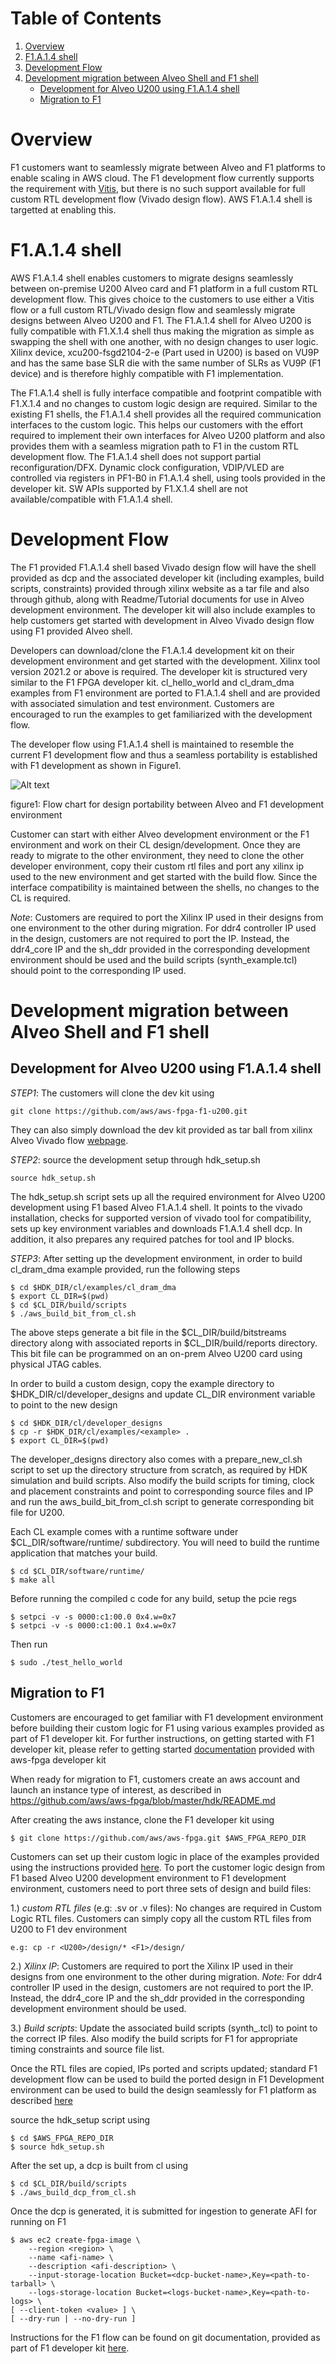 # Table of Contents

1. [Overview](#Overview)
1. [F1.A.1.4 shell](#F1.A.1.4-shell)
1. [Development Flow](#Development-Flow)
1. [Development migration between Alveo Shell and F1 shell](#Development-migration)
     - [Development for Alveo U200 using F1.A.1.4 shell](#Development-for-U200)
     - [Migration to F1](#Migration-to-F1)

# Overview <a name=Overview></a>

F1 customers want to seamlessly migrate between Alveo and F1 platforms to enable scaling in AWS cloud. 
The F1 development flow currently supports the requirement with [Vitis](https://github.com/aws/aws-fpga/blob/master/Vitis/docs/Alveo_to_AWS_F1_Migration.md), but there is no such support available for full custom RTL development flow (Vivado design flow). 
AWS F1.A.1.4 shell is targetted at enabling this.

# F1.A.1.4 shell <a name=F1.A.1.4-shell></a>

AWS F1.A.1.4 shell enables customers to migrate designs seamlessly between on-premise U200 Alveo card and F1 platform in a full custom RTL development flow. This gives choice to the customers to use either a Vitis flow or a full custom RTL/Vivado design flow and seamlessly migrate designs between Alveo U200 and F1. The F1.A.1.4 shell for Alveo U200 is fully compatible with F1.X.1.4 shell thus making the migration as simple as swapping the shell with one another, with no design changes to user logic. Xilinx device,  xcu200-fsgd2104-2-e (Part used in U200) is based on VU9P and has the same base SLR die with the same number of SLRs as VU9P (F1 device) and is therefore highly compatible with F1 implementation.

The F1.A.1.4 shell is fully interface compatible and footprint compatible with F1.X.1.4 and no changes to custom logic design are required. Similar to the existing F1 shells, the F1.A.1.4 shell provides all the required communication interfaces to the custom logic. This helps our customers with the effort required to implement their own interfaces for Alveo U200 platform and also provides them with a seamless migration path to F1 in the custom RTL development flow. The F1.A.1.4 shell does not support partial reconfiguration/DFX. Dynamic clock configuration, VDIP/VLED are controlled via registers in PF1-B0 in F1.A.1.4 shell, using tools provided in the developer kit. SW APIs supported by F1.X.1.4 shell are not available/compatible with F1.A.1.4 shell.

# Development Flow <a name=Development-Flow></a>
The F1 provided F1.A.1.4 shell based Vivado design flow will have the shell provided as dcp and the associated developer kit (including examples, build scripts, constraints) provided through xilinx website as a tar file and also through github, along with Readme/Tutorial documents for use in Alveo development environment. The developer kit will also include examples to help customers get started with development in Alveo Vivado design flow using F1 provided Alveo shell.

Developers can download/clone the F1.A.1.4 development kit on their development environment and get started with the development. Xilinx tool version 2021.2 or above is required. The developer kit is structured very similar to the F1 FPGA developer kit. cl_hello_world and cl_dram_dma examples from F1 environment are ported to F1.A.1.4 shell and are provided with associated simulation and test environment. Customers are encouraged to run the examples to get familiarized with the development flow.

The developer flow using F1.A.1.4 shell is maintained to resemble the current F1 development flow and thus a seamless portability is established with F1 development as shown in Figure1.



![Alt text](./hdk/docs/images/AlveoF1FlowChart.png)

figure1: Flow chart for design portability between Alveo and F1 development environment

Customer can start with either Alveo development environment or the F1 environment and work on their CL design/development. Once they are ready to migrate to the other environment, they need to clone the other developer environment, copy their custom rtl files and port any xilinx ip used to the new environment and get started with the build flow. Since the interface compatibility is maintained between the shells, no changes to the CL is required.

*Note*: Customers are required to port the Xilinx IP used in their designs from one environment to the other during migration. For ddr4 controller IP used in the design, customers are not required to port the IP. Instead, the ddr4_core IP and the sh_ddr provided in the corresponding development environment should be used and the build scripts (synth_example.tcl) should point to the corresponding IP used.


# Development migration between Alveo Shell and F1 shell <a name=Development-migration></a>

## Development for Alveo U200 using F1.A.1.4 shell <a name=Development-for-U200></a>
*STEP1*:
The customers will clone the dev kit using

    git clone https://github.com/aws/aws-fpga-f1-u200.git

They can also simply download the dev kit provided as tar ball from xilinx Alveo Vivado flow [webpage](https://www.xilinx.com/products/boards-and-kits/alveo/u200.html#gettingStarted).

*STEP2*:
source the development setup through hdk_setup.sh

    source hdk_setup.sh

The hdk_setup.sh script sets up all the required environment for Alveo U200 development using F1 based Alveo F1.A.1.4 shell. It points to the vivado installation, checks for supported version of vivado tool for compatibility, sets up key environment variables and downloads F1.A.1.4 shell dcp. In addition, it also prepares any required patches for tool and IP blocks.

*STEP3*:
After setting up the development environment, in order to build cl_dram_dma example provided, run the following steps

    $ cd $HDK_DIR/cl/examples/cl_dram_dma
    $ export CL_DIR=$(pwd)
    $ cd $CL_DIR/build/scripts
    $ ./aws_build_bit_from_cl.sh

The above steps generate a bit file in the $CL_DIR/build/bitstreams directory along with associated reports in $CL_DIR/build/reports directory. This bit file can be programmed on an on-prem Alveo U200 card using physical JTAG cables.

In order to build a custom design, copy the example directory to $HDK_DIR/cl/developer_designs and update CL_DIR environment variable to point to the new design

    $ cd $HDK_DIR/cl/developer_designs
    $ cp -r $HDK_DIR/cl/examples/<example> .
    $ export CL_DIR=$(pwd)

The developer_designs directory also comes with a prepare_new_cl.sh script to set up the directory structure from scratch, as required by HDK simulation and build scripts. Also modify the build scripts for timing, clock and placement constraints and point to corresponding source files and IP and run the aws_build_bit_from_cl.sh script to generate corresponding bit file for U200.

Each CL example comes with a runtime software under $CL_DIR/software/runtime/ subdirectory. You will need to build the runtime application that matches your build.

    $ cd $CL_DIR/software/runtime/
    $ make all
    
Before running the compiled c code for any build, setup the pcie regs
    
    $ setpci -v -s 0000:c1:00.0 0x4.w=0x7
    $ setpci -v -s 0000:c1:00.1 0x4.w=0x7
    
Then run

    $ sudo ./test_hello_world

## Migration to F1 <a name="Migration-to-F1"></a>
Customers are encouraged to get familiar with F1 development environment before building their custom logic for F1 using various examples provided as part of F1 developer kit. For further instructions, on getting started with F1 developer kit, please refer to getting started [documentation](https://github.com/aws/aws-fpga/blob/master/hdk/README.md) provided with aws-fpga developer kit

When ready for migration to F1, customers create an aws account and launch an instance type of interest, as described in https://github.com/aws/aws-fpga/blob/master/hdk/README.md

After creating the aws instance, clone the F1 developer kit using

    $ git clone https://github.com/aws/aws-fpga.git $AWS_FPGA_REPO_DIR

Customers can set up their custom logic in place of the examples provided using the instructions provided [here](https://github.com/aws/aws-fpga/blob/master/hdk/cl/developer_designs/Starting_Your_Own_CL.md). 
To port the customer logic design from F1 based Alveo U200 development environment to F1 development environment, customers need to port three sets of design and build files:

1.) *custom RTL files* (e.g: .sv or .v files): No changes are required in Custom Logic RTL files. Customers can simply copy all the custom RTL files from U200 to F1 dev environment

    e.g: cp -r <U200>/design/* <F1>/design/

2.) *Xilinx IP*: Customers are required to port the Xilinx IP used in their designs from one environment to the other during migration. 
*Note:* For ddr4 controller IP used in the design, customers are not required to port the IP. Instead, the ddr4_core IP and the sh_ddr provided in the corresponding development environment should be used.

3.) *Build scripts*: Update the associated build scripts (synth_<design>.tcl) to point to the correct IP files. Also modify the build scripts for F1 for appropriate timing constraints and source file list.

Once the RTL files are copied, IPs ported and scripts updated; standard F1 development flow can be used to build the ported design in F1 Development environment can be used to build the design seamlessly for F1 platform as described [here](https://github.com/aws/aws-fpga/blob/master/hdk/cl/developer_designs/Starting_Your_Own_CL.md)

source the hdk_setup script using

    $ cd $AWS_FPGA_REPO_DIR
    $ source hdk_setup.sh

 After the set up, a dcp is built from cl using

    $ cd $CL_DIR/build/scripts
    $ ./aws_build_dcp_from_cl.sh

Once the dcp is generated, it is submitted for ingestion to generate AFI for running on F1

    $ aws ec2 create-fpga-image \
        --region <region> \
        --name <afi-name> \
        --description <afi-description> \
        --input-storage-location Bucket=<dcp-bucket-name>,Key=<path-to-tarball> \
        --logs-storage-location Bucket=<logs-bucket-name>,Key=<path-to-logs> \
    [ --client-token <value> ] \
    [ --dry-run | --no-dry-run ]

Instructions for the F1 flow can be found on git documentation, provided as part of F1 developer kit [here](https://github.com/aws/aws-fpga/blob/master/hdk/README.md).
